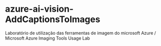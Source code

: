 # azure-ai-vision-AddCaptionsToImages
Laboratório de utilização das ferramentas de imagem do microsoft Azure /  Microsoft Azure Imaging Tools Usage Lab
